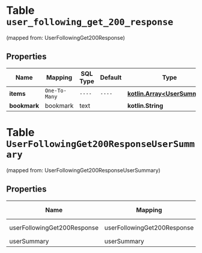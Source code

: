 
# Table `user_following_get_200_response`
(mapped from: UserFollowingGet200Response)

## Properties
Name | Mapping | SQL Type | Default | Type | Description | Notes
---- | ------- | -------- | ------- | ---- | ----------- | -----
**items** | `One-To-Many` | `----` | `----`  | [**kotlin.Array&lt;UserSummary&gt;**](UserSummary.md) | Users | 
**bookmark** | bookmark | text |  | **kotlin.String** |  |  [optional]


# **Table `UserFollowingGet200ResponseUserSummary`**
(mapped from: UserFollowingGet200ResponseUserSummary)

## Properties
Name | Mapping | SQL Type | Default | Type | Description | Notes
---- | ------- | -------- | ------- | ---- | ----------- | -----
userFollowingGet200Response | userFollowingGet200Response | long | | kotlin.Long | Primary Key | *one*
userSummary | userSummary | long | | kotlin.Long | Foreign Key | *many*




